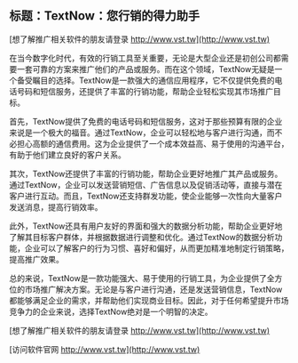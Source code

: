 ## **标题：TextNow：您行销的得力助手**

[想了解推广相关软件的朋友请登录 http://www.vst.tw](http://www.vst.tw)

在当今数字化时代，有效的行销工具至关重要，无论是大型企业还是初创公司都需要一套可靠的方案来推广他们的产品或服务。而在这个领域，TextNow无疑是一个备受瞩目的选择。TextNow是一款强大的通信应用程序，它不仅提供免费的电话号码和短信服务，还提供了丰富的行销功能，帮助企业轻松实现其市场推广目标。

首先，TextNow提供了免费的电话号码和短信服务，这对于那些预算有限的企业来说是一个极大的福音。通过TextNow，企业可以轻松地与客户进行沟通，而不必担心高额的通信费用。这为企业提供了一个成本效益高、易于使用的沟通平台，有助于他们建立良好的客户关系。

其次，TextNow还提供了丰富的行销功能，帮助企业更好地推广其产品或服务。通过TextNow，企业可以发送营销短信、广告信息以及促销活动等，直接与潜在客户进行互动。而且，TextNow还支持群发功能，使企业能够一次性向大量客户发送消息，提高行销效率。

此外，TextNow还具有用户友好的界面和强大的数据分析功能，帮助企业更好地了解其目标客户群体，并根据数据进行调整和优化。通过TextNow的数据分析功能，企业可以了解客户的行为习惯、喜好和偏好，从而更加精准地制定行销策略，提高推广效果。

总的来说，TextNow是一款功能强大、易于使用的行销工具，为企业提供了全方位的市场推广解决方案。无论是与客户进行沟通，还是发送营销信息，TextNow都能够满足企业的需求，并帮助他们实现商业目标。因此，对于任何希望提升市场竞争力的企业来说，选择TextNow绝对是一个明智的决定。

[想了解推广相关软件的朋友请登录 http://www.vst.tw](http://www.vst.tw)


[访问软件官网 http://www.vst.tw](http://www.vst.tw)
